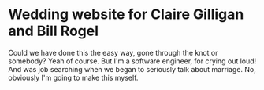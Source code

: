 # Wedding website for Claire Gilligan and Bill Rogel

Could we have done this the easy way, gone through the knot or somebody? Yeah of course. But I'm a software engineer, for crying out loud! And was job searching when we began to seriously talk about marriage. No, obviously I'm going to make this myself.
